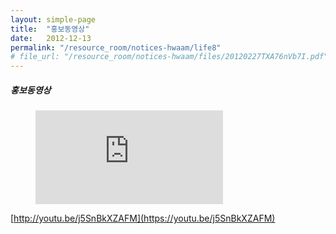 ```yaml
---
layout: simple-page
title:  "홍보동영상"
date:   2012-12-13
permalink: "/resource_room/notices-hwaam/life8"
# file_url: "/resource_room/notices-hwaam/files/20120227TXA76nVb7I.pdf"
---
```


##### **홍보동영상**

<figure class="bp-youtube">
  <iframe src="http://youtu.be/j5SnBkXZAFM" frameborder="0" allowfullscreen="true"> </iframe>
</figure>

[http://youtu.be/j5SnBkXZAFM](https://youtu.be/j5SnBkXZAFM)
